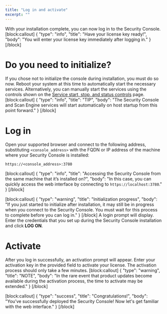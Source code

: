```yaml
---
title: "Log in and activate"
excerpt: ""
---
```

With your installation complete, you can now log in to the Security Console.
[block:callout]
{
  "type": "info",
  "title": "Have your license key ready!",
  "body": "You will enter your license key immediately after logging in."
}
[/block]
# Do you need to initialize?

If you chose not to initialize the console during installation, you must do so now.  Reboot your system at this time to automatically start the necessary services.  Alternatively, you can manually start the services using the controls shown on the [Service start, stop, and status controls](doc:service-start-stop-and-status-controls) page.
[block:callout]
{
  "type": "info",
  "title": "TIP",
  "body": "The Security Console and Scan Engine services will start automatically on host startup from this point forward."
}
[/block]
# Log in

Open your supported browser and connect to the following address, substituting `<console_address>` with the FQDN or IP address of the machine where your Security Console is installed:

```
https://<console_address>:3780
```
[block:callout]
{
  "type": "info",
  "title": "Accessing the Security Console from the same machine that it’s installed on?",
  "body": "In this case, you can quickly access the web interface by connecting to `https://localhost:3780`."
}
[/block]

[block:callout]
{
  "type": "warning",
  "title": "Initialization progress",
  "body": "If you just started to initialize after installation, it may still be in progress when you connect to the Security Console.  You must wait for this process to complete before you can log in."
}
[/block]
A login prompt will display.  Enter the credentials that you set up during the Security Console installation and click **LOG ON**.

# Activate

After you log in successfully, an activation prompt will appear.  Enter your activation key in the provided field to activate your license.  The activation process should only take a few minutes.
[block:callout]
{
  "type": "warning",
  "title": "NOTE",
  "body": "In the rare event that product updates become available during the activation process, the time to activate may be extended."
}
[/block]

[block:callout]
{
  "type": "success",
  "title": "Congratulations!",
  "body": "You’ve successfully deployed the Security Console!  Now let's get familiar with the web interface."
}
[/block]